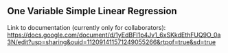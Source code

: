 ## One Variable Simple Linear Regression

Link to documentation (currently only for collaborators): https://docs.google.com/document/d/1yEdBFI1p4Jv1_6xSKkdEthFUQ9O_0a3N/edit?usp=sharing&ouid=112091411571249055266&rtpof=true&sd=true
